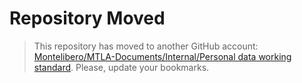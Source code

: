 # Repository Moved

> This repository has moved to another GitHub account:
[Montelibero/MTLA-Documents/Internal/Personal data working standard](https://github.com/Montelibero/MTLA-Documents/tree/main/Internal/Personal%20data%20working%20standard).
Please, update your bookmarks.